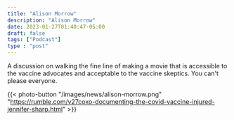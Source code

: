 ```yaml
---
title: "Alison Morrow"
description: "Alison Morrow"
date: 2023-01-27T01:40:47-05:00
draft: false
tags: ["Podcast"]
type : "post"
---
```


A discussion on walking the fine line of making a movie that is accessible to the vaccine advocates and acceptable to the vaccine skeptics. You can't please everyone.

{{< photo-button "/images/news/alison-morrow.png" "https://rumble.com/v27coxo-documenting-the-covid-vaccine-injured-jennifer-sharp.html" >}}
